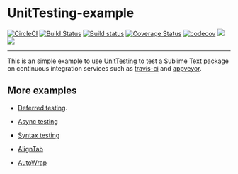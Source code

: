 # UnitTesting-example

[![CircleCI](https://circleci.com/gh/randy3k/UnitTesting-example.svg?style=shield)](https://circleci.com/gh/randy3k/UnitTesting-example)
[![Build Status](https://travis-ci.org/randy3k/UnitTesting-example.svg?branch=master)](https://travis-ci.org/randy3k/UnitTesting-example) 
[![Build status](https://ci.appveyor.com/api/projects/status/9nnjlnj6tetbxuqd/branch/master?svg=true)](https://ci.appveyor.com/project/randy3k/unittesting-example/branch/master)
[![Coverage Status](https://coveralls.io/repos/github/randy3k/UnitTesting-example/badge.svg?branch=master)](https://coveralls.io/github/randy3k/UnitTesting-example?branch=coverage)
[![codecov](https://codecov.io/gh/randy3k/UnitTesting-example/branch/master/graph/badge.svg)](https://codecov.io/gh/randy3k/UnitTesting-example)
<a href="https://www.paypal.com/cgi-bin/webscr?cmd=_donations&amp;business=Randy%2ecs%2elai%40gmail%2ecom&amp;lc=US&amp;item_name=Package&amp;currency_code=USD&amp;bn=PP%2dDonationsBF%3apaypal%2ddonate%2dyellow%2esvg%3aNonHosted" title="Donate to this project using Paypal"><img src="https://img.shields.io/badge/paypal-donate-blue.svg" /></a>
<a href="https://gratipay.com/~randy3k/" title="Donate to this project using Gratipay"><img src="https://img.shields.io/badge/gratipay-donate-yellow.svg" /></a>


------------

This is an simple example to use
[UnitTesting](https://github.com/SublimeText/UnitTesting) to test a Sublime Text
package on continuous integration services such as
[travis-ci](https://travis-ci.org) and [appveyor](http://www.appveyor.com).


## More examples

- [Deferred testing](https://github.com/randy3k/UnitTesting-example/tree/deferred).

- [Async testing](https://github.com/randy3k/UnitTesting-example/tree/async)

- [Syntax testing](https://github.com/randy3k/UnitTesting-example/tree/syntax)

- [AlignTab](https://github.com/randy3k/AlignTab)

- [AutoWrap](https://github.com/randy3k/AutoWrap)
